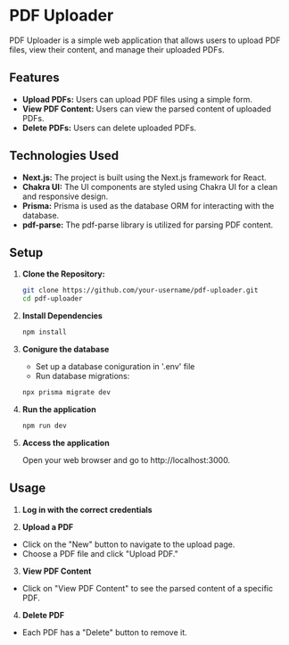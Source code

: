 # PDF Uploader

PDF Uploader is a simple web application that allows users to upload PDF files, view their content, and manage their uploaded PDFs.

## Features

- **Upload PDFs:** Users can upload PDF files using a simple form.
- **View PDF Content:** Users can view the parsed content of uploaded PDFs.
- **Delete PDFs:** Users can delete uploaded PDFs.

## Technologies Used

- **Next.js:** The project is built using the Next.js framework for React.
- **Chakra UI:** The UI components are styled using Chakra UI for a clean and responsive design.
- **Prisma:** Prisma is used as the database ORM for interacting with the database.
- **pdf-parse:** The pdf-parse library is utilized for parsing PDF content.

## Setup

1. **Clone the Repository:**
   ```bash
   git clone https://github.com/your-username/pdf-uploader.git
   cd pdf-uploader
2. **Install Dependencies**
    ```bash
    npm install
3. **Conigure the database**
   - Set up a database coniguration in '.env' file
   - Run database migrations:
    ```bash
    npx prisma migrate dev
4. **Run the application**
    ```bash
    npm run dev
5. **Access the application**
    
    Open your web browser and go to http://localhost:3000.

## Usage

1. **Log in with the correct credentials**

2. **Upload a PDF**
- Click on the "New" button to navigate to the upload page.
- Choose a PDF file and click "Upload PDF."

3. **View PDF Content**
- Click on "View PDF Content" to see the parsed content of a specific PDF.

4. **Delete PDF**
- Each PDF has a "Delete" button to remove it.